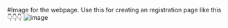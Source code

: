 #Image for the webpage.
Use this for creating an registration page like this 👇👇👇 
![image](https://github.com/Vijayandiran/registration-page/assets/86286255/348c5b81-731d-47e3-b410-713793e2da52)
